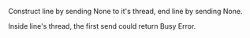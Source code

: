 Construct line by sending None to it's thread, end line by sending None.

Inside line's thread, the first send could return Busy Error.